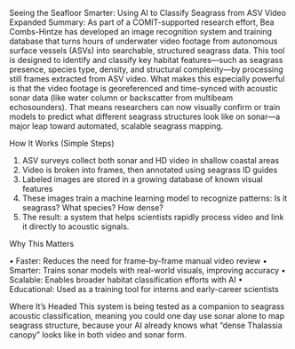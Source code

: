 Seeing the Seafloor Smarter: Using AI to Classify Seagrass from ASV Video
Expanded Summary:
As part of a COMIT-supported research effort, Bea Combs-Hintze has developed an image recognition system and training database that turns hours of underwater video footage from autonomous surface vessels (ASVs) into searchable, structured seagrass data.
This tool is designed to identify and classify key habitat features—such as seagrass presence, species type, density, and structural complexity—by processing still frames extracted from ASV video.
What makes this especially powerful is that the video footage is georeferenced and time-synced with acoustic sonar data (like water column or backscatter from multibeam echosounders). That means researchers can now visually confirm or train models to predict what different seagrass structures look like on sonar—a major leap toward automated, scalable seagrass mapping.
 
How It Works (Simple Steps)
1.	ASV surveys collect both sonar and HD video in shallow coastal areas
2.	Video is broken into frames, then annotated using seagrass ID guides
3.	Labeled images are stored in a growing database of known visual features
4.	These images train a machine learning model to recognize patterns: Is it seagrass? What species? How dense?
5.	The result: a system that helps scientists rapidly process video and link it directly to acoustic signals.
 
Why This Matters

•	Faster: Reduces the need for frame-by-frame manual video review
•	Smarter: Trains sonar models with real-world visuals, improving accuracy
•	Scalable: Enables broader habitat classification efforts with AI
•	Educational: Used as a training tool for interns and early-career scientists
 
Where It’s Headed
This system is being tested as a companion to seagrass acoustic classification, meaning you could one day use sonar alone to map seagrass structure, because your AI already knows what “dense Thalassia canopy” looks like in both video and sonar form.

